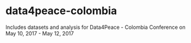 # data4peace-colombia
Includes datasets and analysis for Data4Peace - Colombia Conference on May 10, 2017 - May 12, 2017

